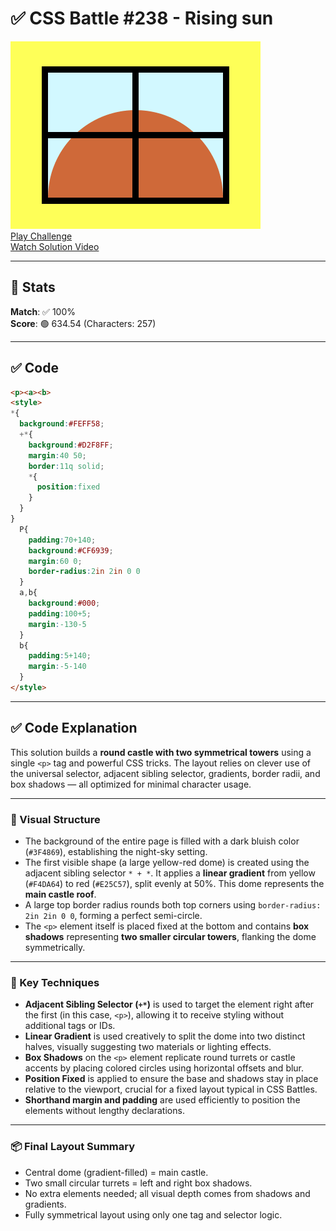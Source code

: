 # ✅ CSS Battle #238 - Rising sun

![Target](./images/238.png)  
[Play Challenge](https://cssbattle.dev/play/238)  
[Watch Solution Video](https://www.youtube.com/watch?v=oGecbLlU3MY)

---

## 🔢 Stats

**Match**: ✅ 100%  
**Score**: 🟢 634.54 (Characters: 257)

---

## ✅ Code

```html
<p><a><b>
<style>
*{
  background:#FEFF58;
  +*{
    background:#D2F8FF;
    margin:40 50;
    border:11q solid;
    *{
      position:fixed
    }
  }
}
  P{
    padding:70+140;
    background:#CF6939;
    margin:60 0;
    border-radius:2in 2in 0 0
  }
  a,b{
    background:#000;
    padding:100+5;
    margin:-130-5
  }
  b{
    padding:5+140;
    margin:-5-140
  }
</style>
```

---

## ✅ Code Explanation

This solution builds a **round castle with two symmetrical towers** using a single `<p>` tag and powerful CSS tricks. The layout relies on clever use of the universal selector, adjacent sibling selector, gradients, border radii, and box shadows — all optimized for minimal character usage.

---

### 🎯 Visual Structure

* The background of the entire page is filled with a dark bluish color (`#3F4869`), establishing the night-sky setting.
* The first visible shape (a large yellow-red dome) is created using the adjacent sibling selector `* + *`. It applies a **linear gradient** from yellow (`#F4DA64`) to red (`#E25C57`), split evenly at 50%. This dome represents the **main castle roof**.
* A large top border radius rounds both top corners using `border-radius: 2in 2in 0 0`, forming a perfect semi-circle.
* The `<p>` element itself is placed fixed at the bottom and contains **box shadows** representing **two smaller circular towers**, flanking the dome symmetrically.

---

### 🧠 Key Techniques

* **Adjacent Sibling Selector (`+*`)** is used to target the element right after the first (in this case, `<p>`), allowing it to receive styling without additional tags or IDs.
* **Linear Gradient** is used creatively to split the dome into two distinct halves, visually suggesting two materials or lighting effects.
* **Box Shadows** on the `<p>` element replicate round turrets or castle accents by placing colored circles using horizontal offsets and blur.
* **Position Fixed** is applied to ensure the base and shadows stay in place relative to the viewport, crucial for a fixed layout typical in CSS Battles.
* **Shorthand margin and padding** are used efficiently to position the elements without lengthy declarations.

---

### 📦 Final Layout Summary

* Central dome (gradient-filled) = main castle.
* Two small circular turrets = left and right box shadows.
* No extra elements needed; all visual depth comes from shadows and gradients.
* Fully symmetrical layout using only one tag and selector logic.